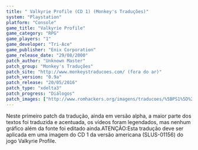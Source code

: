 ```yaml
---
title: " Valkyrie Profile (CD 1) (Monkey's Traduções)"
system: "Playstation"
platform: "Console"
game_title: "Valkyrie Profile"
game_category: "RPG"
game_players: "1"
game_developer: "Tri-Ace"
game_publisher: "Enix Corporation"
game_release_date: "29/08/2000"
patch_author: "Unknown Master"
patch_group: "Monkey's Traduções"
patch_site: "http://www.monkeystraducoes.com/ (fora do ar)"
patch_version: "0.9a"
patch_release: "20/05/2016"
patch_type: "xdelta3"
patch_progress: "Diálogos"
patch_images: ["http://www.romhackers.org/imagens/traducoes/%5BPS1%5D%20Valkyrie%20Profile%20-%20Monkey's%20Tradu%C3%A7%C3%B5es%20-%201.jpg","http://www.romhackers.org/imagens/traducoes/%5BPS1%5D%20Valkyrie%20Profile%20-%20Monkey's%20Tradu%C3%A7%C3%B5es%20-%202.jpg","http://www.romhackers.org/imagens/traducoes/%5BPS1%5D%20Valkyrie%20Profile%20-%20Monkey's%20Tradu%C3%A7%C3%B5es%20-%203.jpg"]
---
```

Neste primeiro patch da tradução, ainda em versão alpha, a maior parte dos textos foi traduzida e acentuada, os vídeos foram legendados, mas nenhum gráfico além da fonte foi editado ainda.ATENÇÃO:Esta tradução deve ser aplicada em uma imagem do CD 1 da versão americana (SLUS-01156) do jogo Valkyrie Profile.